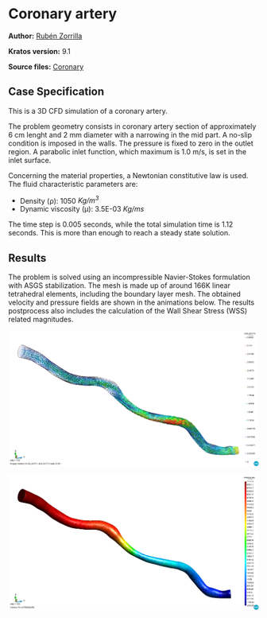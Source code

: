 # Coronary artery

**Author:** [Rubén Zorrilla](https://github.com/rubenzorrilla)

**Kratos version:** 9.1

**Source files:** [Coronary](https://github.com/KratosMultiphysics/Examples/tree/master/fluid_dynamics_biomedical/validation/coronary/source)

## Case Specification
This is a 3D CFD simulation of a coronary artery.

The problem geometry consists in coronary artery section of approximately 6 cm lenght and 2 mm diameter with a narrowing in the mid part. A no-slip condition is imposed in the walls. The pressure is fixed to zero in the outlet region. A parabolic inlet function, which maximum is 1.0 m/s, is set in the inlet surface.

Concerning the material properties, a Newtonian constitutive law is used. The fluid characteristic parameters are:
* Density (&rho;): 1050 _Kg/m<sup>3</sup>_
* Dynamic viscosity (&mu;): 3.5E-03 _Kg/ms_

The time step is 0.005 seconds, while the total simulation time is 1.12 seconds. This is more than enough to reach a steady state solution.

## Results
The problem is solved using an incompressible Navier-Stokes formulation with ASGS stabilization. The mesh is made up of around 166K linear tetrahedral elements, including the boundary layer mesh. The obtained velocity and pressure fields are shown in the animations below. The results postprocess also includes the calculation of the Wall Shear Stress (WSS) related magnitudes.

<p align="center">
  <img src="data/coronary_v.png" alt="Coronary velocity vector field [m/s]." style="width: 600px;"/>
</p>

<p align="center">
  <img src="data/coronary_p.png" alt="Coronary pressure contour field [Pa]." style="width: 600px;"/>
</p>
